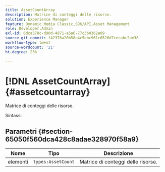 ```yaml
---
title: AssetCountArray
description: Matrice di conteggi delle risorse.
solution: Experience Manager
feature: Dynamic Media Classic,SDK/API,Asset Management
role: Developer,Admin
exl-id: 6dca378c-d90d-4871-a5a6-77c3b0362a09
source-git-commit: f42378a20b58e4c5ebc961c6526d7cecabc2ae38
workflow-type: tm+mt
source-wordcount: '21'
ht-degree: 23%

---
```


# [!DNL AssetCountArray]{#assetcountarray}

Matrice di conteggi delle risorse.

Sintassi

## Parametri {#section-65050f560dca428c8adae328970f58a9}

| Nome | Tipo | Descrizione |
|---|---|---|
| elementi | `types:AssetCount` | Matrice di conteggi delle risorse. |
